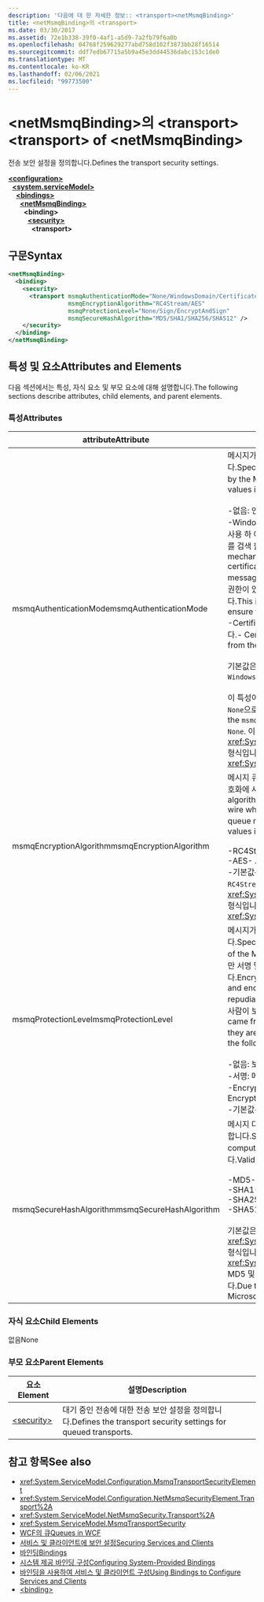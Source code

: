 ```yaml
---
description: '다음에 대 한 자세한 정보:: <transport><netMsmqBinding>'
title: <netMsmqBinding>의 <transport>
ms.date: 03/30/2017
ms.assetid: 72e1b338-39f0-4af1-a5d9-7a2fb79f6a0b
ms.openlocfilehash: 04768f259629277abd758d102f3873bb28f16514
ms.sourcegitcommit: ddf7edb67715a5b9a45e3dd44536dabc153c1de0
ms.translationtype: MT
ms.contentlocale: ko-KR
ms.lasthandoff: 02/06/2021
ms.locfileid: "99773500"
---
```

# <a name="transport-of-netmsmqbinding"></a><span data-ttu-id="86a8a-103">\<netMsmqBinding>의 \<transport></span><span class="sxs-lookup"><span data-stu-id="86a8a-103">\<transport> of \<netMsmqBinding></span></span>

<span data-ttu-id="86a8a-104">전송 보안 설정을 정의합니다.</span><span class="sxs-lookup"><span data-stu-id="86a8a-104">Defines the transport security settings.</span></span>  
  
[**\<configuration>**](../configuration-element.md)\
&nbsp;&nbsp;[**\<system.serviceModel>**](system-servicemodel.md)\
&nbsp;&nbsp;&nbsp;&nbsp;[**\<bindings>**](bindings.md)\
&nbsp;&nbsp;&nbsp;&nbsp;&nbsp;&nbsp;[**\<netMsmqBinding>**](netmsmqbinding.md)\
&nbsp;&nbsp;&nbsp;&nbsp;&nbsp;&nbsp;&nbsp;&nbsp;**\<binding>**\
&nbsp;&nbsp;&nbsp;&nbsp;&nbsp;&nbsp;&nbsp;&nbsp;&nbsp;&nbsp;[**\<security>**](security-of-netmsmqbinding.md)\
&nbsp;&nbsp;&nbsp;&nbsp;&nbsp;&nbsp;&nbsp;&nbsp;&nbsp;&nbsp;&nbsp;&nbsp;**\<transport>**  
  
## <a name="syntax"></a><span data-ttu-id="86a8a-105">구문</span><span class="sxs-lookup"><span data-stu-id="86a8a-105">Syntax</span></span>  
  
```xml  
<netMsmqBinding>
  <binding>
    <security>
      <transport msmqAuthenticationMode="None/WindowsDomain/Certificate"
                 msmqEncryptionAlgorithm="RC4Stream/AES"
                 msmqProtectionLevel="None/Sign/EncryptAndSign"
                 msmqSecureHashAlgorithm="MD5/SHA1/SHA256/SHA512" />
    </security>
  </binding>
</netMsmqBinding>
```  
  
## <a name="attributes-and-elements"></a><span data-ttu-id="86a8a-106">특성 및 요소</span><span class="sxs-lookup"><span data-stu-id="86a8a-106">Attributes and Elements</span></span>  

 <span data-ttu-id="86a8a-107">다음 섹션에서는 특성, 자식 요소 및 부모 요소에 대해 설명합니다.</span><span class="sxs-lookup"><span data-stu-id="86a8a-107">The following sections describe attributes, child elements, and parent elements.</span></span>  
  
### <a name="attributes"></a><span data-ttu-id="86a8a-108">특성</span><span class="sxs-lookup"><span data-stu-id="86a8a-108">Attributes</span></span>  
  
|<span data-ttu-id="86a8a-109">attribute</span><span class="sxs-lookup"><span data-stu-id="86a8a-109">Attribute</span></span>|<span data-ttu-id="86a8a-110">설명</span><span class="sxs-lookup"><span data-stu-id="86a8a-110">Description</span></span>|  
|---------------|-----------------|  
|<span data-ttu-id="86a8a-111">msmqAuthenticationMode</span><span class="sxs-lookup"><span data-stu-id="86a8a-111">msmqAuthenticationMode</span></span>|<span data-ttu-id="86a8a-112">메시지가 MSMQ 전송에 의해 인증되는 방법을 지정합니다.</span><span class="sxs-lookup"><span data-stu-id="86a8a-112">Specifies how the message must be authenticated by the MSMQ transport.</span></span> <span data-ttu-id="86a8a-113">유효한 값은 다음과 같습니다.</span><span class="sxs-lookup"><span data-stu-id="86a8a-113">Valid values include the following:</span></span><br /><br /> <span data-ttu-id="86a8a-114">-없음: 인증 하지 않습니다.</span><span class="sxs-lookup"><span data-stu-id="86a8a-114">-   None: No authentication.</span></span><br /><span data-ttu-id="86a8a-115">-WindowsDomain:이 인증 메커니즘은 Active Directory를 사용 하 여 메시지와 연결 된 보안 식별자에 대 한 x.509 인증서를 검색 합니다.</span><span class="sxs-lookup"><span data-stu-id="86a8a-115">-   WindowsDomain: The authentication mechanism uses Active Directory to retrieve the X.509 certificate for the security identifier associated with the message.</span></span> <span data-ttu-id="86a8a-116">그런 다음 이 인증서는 사용자에게 큐에 대한 쓰기 권한이 있는지 확인하기 위해 큐의 ACL을 검사하는 데 사용됩니다.</span><span class="sxs-lookup"><span data-stu-id="86a8a-116">This is then used to check the ACL of the queue to ensure the user has write permission for the queue.</span></span><br /><span data-ttu-id="86a8a-117">-Certificate: 채널은 인증서 저장소에서 인증서를 검색 합니다.</span><span class="sxs-lookup"><span data-stu-id="86a8a-117">-   Certificate: The channel retrieves the certificate from the certificate store.</span></span><br /><br /> <span data-ttu-id="86a8a-118">기본값은 `WindowsDomain`입니다.</span><span class="sxs-lookup"><span data-stu-id="86a8a-118">The default is `WindowsDomain`.</span></span><br /><br /> <span data-ttu-id="86a8a-119">이 특성이 `None`으로 설정되면 `msmqProtectionLevel` 특성도 `None`으로 설정해야 합니다.</span><span class="sxs-lookup"><span data-stu-id="86a8a-119">If this attribute is set to `None`, the `msmqProtectionLevel` attribute must also be set to `None`.</span></span> <span data-ttu-id="86a8a-120">이 특성은 <xref:System.ServiceModel.MsmqAuthenticationMode> 형식입니다.</span><span class="sxs-lookup"><span data-stu-id="86a8a-120">This attribute is of type <xref:System.ServiceModel.MsmqAuthenticationMode></span></span>|  
|<span data-ttu-id="86a8a-121">msmqEncryptionAlgorithm</span><span class="sxs-lookup"><span data-stu-id="86a8a-121">msmqEncryptionAlgorithm</span></span>|<span data-ttu-id="86a8a-122">메시지 큐 관리자 간에 메시지를 전송할 때 통신 중에 메시지 암호화에 사용할 알고리즘을 지정합니다.</span><span class="sxs-lookup"><span data-stu-id="86a8a-122">Specifies the algorithm to be used for message encryption on the wire when transferring messages between message queue managers.</span></span> <span data-ttu-id="86a8a-123">유효한 값은 다음과 같습니다.</span><span class="sxs-lookup"><span data-stu-id="86a8a-123">Valid values include the following:</span></span><br /><br /> <span data-ttu-id="86a8a-124">-RC4Stream</span><span class="sxs-lookup"><span data-stu-id="86a8a-124">-   RC4Stream</span></span><br /><span data-ttu-id="86a8a-125">-AES</span><span class="sxs-lookup"><span data-stu-id="86a8a-125">-   AES</span></span><br /><span data-ttu-id="86a8a-126">-기본값은 `RC4Stream` 입니다.</span><span class="sxs-lookup"><span data-stu-id="86a8a-126">-   The default value is `RC4Stream`.</span></span> <span data-ttu-id="86a8a-127">이 특성은 <xref:System.ServiceModel.MsmqEncryptionAlgorithm> 형식입니다.</span><span class="sxs-lookup"><span data-stu-id="86a8a-127">This attribute is of type <xref:System.ServiceModel.MsmqEncryptionAlgorithm>.</span></span>|  
|<span data-ttu-id="86a8a-128">msmqProtectionLevel</span><span class="sxs-lookup"><span data-stu-id="86a8a-128">msmqProtectionLevel</span></span>|<span data-ttu-id="86a8a-129">메시지가 MSMQ 전송 수준에서 보호되는 방식을 지정합니다.</span><span class="sxs-lookup"><span data-stu-id="86a8a-129">Specifies the way messages are secured at the level of the MSMQ transport.</span></span> <span data-ttu-id="86a8a-130">암호화는 메시지 무결성을 보장하지만 서명 및 암호화는 메시지 무결성 및 부인 없음을 보장합니다.</span><span class="sxs-lookup"><span data-stu-id="86a8a-130">Encryption ensures message integrity, while sign and encrypt ensures both message integrity and non-repudiation.</span></span> <span data-ttu-id="86a8a-131">즉, 메시지는 보낸 사람이 보낸 메시지 이며 보낸 사람이 보낸 메시지입니다.</span><span class="sxs-lookup"><span data-stu-id="86a8a-131">That is, the message indeed came from the sender and the sender is who they say they are.</span></span> <span data-ttu-id="86a8a-132">유효한 값은 다음과 같습니다.</span><span class="sxs-lookup"><span data-stu-id="86a8a-132">Valid values include the following:</span></span><br /><br /> <span data-ttu-id="86a8a-133">-없음: 보호 되지 않습니다.</span><span class="sxs-lookup"><span data-stu-id="86a8a-133">-   None: No protection.</span></span><br /><span data-ttu-id="86a8a-134">-서명: 메시지가 서명 됩니다.</span><span class="sxs-lookup"><span data-stu-id="86a8a-134">-   Sign: Messages are signed.</span></span><br /><span data-ttu-id="86a8a-135">-EncryptAndSign: 메시지가 암호화 되 고 서명 됩니다.</span><span class="sxs-lookup"><span data-stu-id="86a8a-135">-   EncryptAndSign: Messages are encrypted and signed.</span></span><br /><span data-ttu-id="86a8a-136">-기본값은 `Sign` 입니다.</span><span class="sxs-lookup"><span data-stu-id="86a8a-136">-   The default is `Sign`.</span></span>|  
|<span data-ttu-id="86a8a-137">msmqSecureHashAlgorithm</span><span class="sxs-lookup"><span data-stu-id="86a8a-137">msmqSecureHashAlgorithm</span></span>|<span data-ttu-id="86a8a-138">메시지 다이제스트를 계산하는 데 사용할 해시 알고리즘을 지정합니다.</span><span class="sxs-lookup"><span data-stu-id="86a8a-138">Specifies the hash algorithm to be used for computing the message digest.</span></span> <span data-ttu-id="86a8a-139">유효한 값은 다음과 같습니다.</span><span class="sxs-lookup"><span data-stu-id="86a8a-139">Valid values include the following:</span></span><br /><br /> <span data-ttu-id="86a8a-140">-MD5</span><span class="sxs-lookup"><span data-stu-id="86a8a-140">-   MD5</span></span><br /><span data-ttu-id="86a8a-141">-SHA1</span><span class="sxs-lookup"><span data-stu-id="86a8a-141">-   SHA1</span></span><br /><span data-ttu-id="86a8a-142">-SHA256</span><span class="sxs-lookup"><span data-stu-id="86a8a-142">-   SHA256</span></span><br /><span data-ttu-id="86a8a-143">-SHA512</span><span class="sxs-lookup"><span data-stu-id="86a8a-143">-   SHA512</span></span><br /><br /> <span data-ttu-id="86a8a-144">기본값은 `SHA1`입니다.</span><span class="sxs-lookup"><span data-stu-id="86a8a-144">The default is `SHA1`.</span></span> <span data-ttu-id="86a8a-145">이 특성은 <xref:System.ServiceModel.MsmqSecureHashAlgorithm> 형식입니다.</span><span class="sxs-lookup"><span data-stu-id="86a8a-145">This attribute is of type <xref:System.ServiceModel.MsmqSecureHashAlgorithm>.</span></span><br><span data-ttu-id="86a8a-146">MD5 및 s h a 1의 충돌 문제로 인해 s h a 1 이상을 권장 합니다.</span><span class="sxs-lookup"><span data-stu-id="86a8a-146">Due to collision problems with MD5 and SHA1, Microsoft recommends SHA256 or better.</span></span>|  
  
### <a name="child-elements"></a><span data-ttu-id="86a8a-147">자식 요소</span><span class="sxs-lookup"><span data-stu-id="86a8a-147">Child Elements</span></span>  

 <span data-ttu-id="86a8a-148">없음</span><span class="sxs-lookup"><span data-stu-id="86a8a-148">None</span></span>  
  
### <a name="parent-elements"></a><span data-ttu-id="86a8a-149">부모 요소</span><span class="sxs-lookup"><span data-stu-id="86a8a-149">Parent Elements</span></span>  
  
|<span data-ttu-id="86a8a-150">요소</span><span class="sxs-lookup"><span data-stu-id="86a8a-150">Element</span></span>|<span data-ttu-id="86a8a-151">설명</span><span class="sxs-lookup"><span data-stu-id="86a8a-151">Description</span></span>|  
|-------------|-----------------|  
|[\<security>](security-of-netmsmqbinding.md)|<span data-ttu-id="86a8a-152">대기 중인 전송에 대한 전송 보안 설정을 정의합니다.</span><span class="sxs-lookup"><span data-stu-id="86a8a-152">Defines the transport security settings for queued transports.</span></span>|  
  
## <a name="see-also"></a><span data-ttu-id="86a8a-153">참고 항목</span><span class="sxs-lookup"><span data-stu-id="86a8a-153">See also</span></span>

- <xref:System.ServiceModel.Configuration.MsmqTransportSecurityElement>
- <xref:System.ServiceModel.Configuration.NetMsmqSecurityElement.Transport%2A>
- <xref:System.ServiceModel.NetMsmqSecurity.Transport%2A>
- <xref:System.ServiceModel.MsmqTransportSecurity>
- [<span data-ttu-id="86a8a-154">WCF의 큐</span><span class="sxs-lookup"><span data-stu-id="86a8a-154">Queues in WCF</span></span>](../../../wcf/feature-details/queues-in-wcf.md)
- [<span data-ttu-id="86a8a-155">서비스 및 클라이언트에 보안 설정</span><span class="sxs-lookup"><span data-stu-id="86a8a-155">Securing Services and Clients</span></span>](../../../wcf/feature-details/securing-services-and-clients.md)
- [<span data-ttu-id="86a8a-156">바인딩</span><span class="sxs-lookup"><span data-stu-id="86a8a-156">Bindings</span></span>](../../../wcf/bindings.md)
- [<span data-ttu-id="86a8a-157">시스템 제공 바인딩 구성</span><span class="sxs-lookup"><span data-stu-id="86a8a-157">Configuring System-Provided Bindings</span></span>](../../../wcf/feature-details/configuring-system-provided-bindings.md)
- [<span data-ttu-id="86a8a-158">바인딩을 사용하여 서비스 및 클라이언트 구성</span><span class="sxs-lookup"><span data-stu-id="86a8a-158">Using Bindings to Configure Services and Clients</span></span>](../../../wcf/using-bindings-to-configure-services-and-clients.md)
- [\<binding>](bindings.md)
